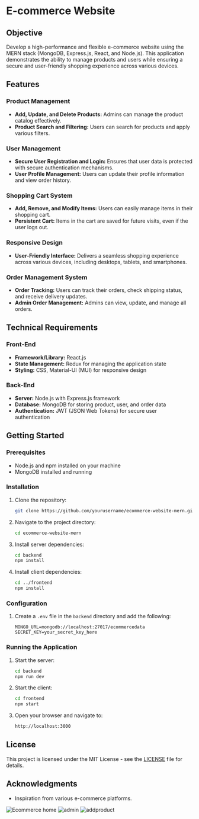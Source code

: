 
# E-commerce Website

## Objective
Develop a high-performance and flexible e-commerce website using the MERN stack (MongoDB, Express.js, React, and Node.js). This application demonstrates the ability to manage products and users while ensuring a secure and user-friendly shopping experience across various devices.

## Features

### Product Management
- **Add, Update, and Delete Products:** Admins can manage the product catalog effectively.
- **Product Search and Filtering:** Users can search for products and apply various filters.

### User Management
- **Secure User Registration and Login:** Ensures that user data is protected with secure authentication mechanisms.
- **User Profile Management:** Users can update their profile information and view order history.

### Shopping Cart System
- **Add, Remove, and Modify Items:** Users can easily manage items in their shopping cart.
- **Persistent Cart:** Items in the cart are saved for future visits, even if the user logs out.

### Responsive Design
- **User-Friendly Interface:** Delivers a seamless shopping experience across various devices, including desktops, tablets, and smartphones.

### Order Management System
- **Order Tracking:** Users can track their orders, check shipping status, and receive delivery updates.
- **Admin Order Management:** Admins can view, update, and manage all orders.


## Technical Requirements

### Front-End
- **Framework/Library:** React.js
- **State Management:** Redux for managing the application state
- **Styling:** CSS, Material-UI (MUI) for responsive design

### Back-End
- **Server:** Node.js with Express.js framework
- **Database:** MongoDB for storing product, user, and order data
- **Authentication:** JWT (JSON Web Tokens) for secure user authentication


## Getting Started

### Prerequisites
- Node.js and npm installed on your machine
- MongoDB installed and running

### Installation

1. Clone the repository:
    ```sh
    git clone https://github.com/yourusername/ecommerce-website-mern.git
    ```

2. Navigate to the project directory:
    ```sh
    cd ecommerce-website-mern
    ```

3. Install server dependencies:
    ```sh
    cd backend
    npm install
    ```

4. Install client dependencies:
    ```sh
    cd ../frontend
    npm install
    ```

### Configuration
1. Create a `.env` file in the `backend` directory and add the following:
    ```env
   MONGO_URL=mongodb://localhost:27017/ecommercedata
   SECRET_KEY=your_secret_key_here
    ```

### Running the Application
1. Start the server:
    ```sh
    cd backend
    npm run dev
    ```

2. Start the client:
    ```sh
    cd frontend
    npm start
    ```

3. Open your browser and navigate to:
    ```sh
    http://localhost:3000
    ```

## License
This project is licensed under the MIT License - see the [LICENSE](LICENSE) file for details.

## Acknowledgments
- Inspiration from various e-commerce platforms.

![Ecommerce home](https://github.com/user-attachments/assets/20b25b6a-dbae-4d0d-b953-87e695875623)
![admin](https://github.com/user-attachments/assets/5c056812-decc-4a47-a581-b6c958405af0)
![addproduct](https://github.com/user-attachments/assets/fc8a129d-32b5-4fd1-bbe8-a45fc6d00cb6)
